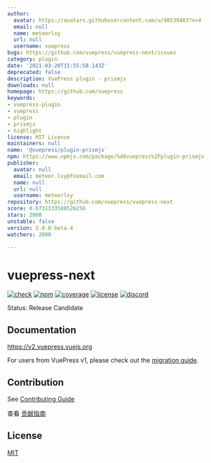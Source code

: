 ```yaml
---
author:
  avatar: https://avatars.githubusercontent.com/u/48539483?v=4
  email: null
  name: meteorlxy
  url: null
  username: vuepress
bugs: https://github.com/vuepress/vuepress-next/issues
category: plugin
date: '2021-03-20T15:55:58.143Z'
deprecated: false
description: VuePress plugin - prismjs
downloads: null
homepage: https://github.com/vuepress
keywords:
- vuepress-plugin
- vuepress
- plugin
- prismjs
- highlight
license: MIT License
maintainers: null
name: '@vuepress/plugin-prismjs'
npm: https://www.npmjs.com/package/%40vuepress%2Fplugin-prismjs
publisher:
  avatar: null
  email: meteor.lxy@foxmail.com
  name: null
  url: null
  username: meteorlxy
repository: https://github.com/vuepress/vuepress-next
score: 0.6731333588526256
stars: 2000
unstable: false
version: 2.0.0-beta.4
watchers: 2000

---
```


# vuepress-next

[![check](https://github.com/vuepress/vuepress-next/workflows/check/badge.svg)](https://github.com/vuepress/vuepress-next/actions/workflows/check.yml?query=workflow%3Acheck)
[![npm](https://badgen.net/npm/v/vuepress/next)](https://www.npmjs.com/package/vuepress)
[![coverage](https://coveralls.io/repos/github/vuepress/vuepress-next/badge.svg?branch=main)](https://coveralls.io/github/vuepress/vuepress-next?branch=main)
[![license](https://badgen.net/github/license/vuepress/vuepress-next)](https://github.com/vuepress/vuepress-next/blob/main/LICENSE)
[![discord](https://badgen.net/discord/online-members/ptFjefy6H5?icon=discord&label=discord)](https://discord.gg/ptFjefy6H5)

Status: Release Candidate

## Documentation

https://v2.vuepress.vuejs.org

For users from VuePress v1, please check out the [migration guide](https://v2.vuepress.vuejs.org/guide/migration.html).

## Contribution

See [Contributing Guide](https://github.com/vuepress/vuepress-next/blob/main/CONTRIBUTING.md)

查看 [贡献指南](https://github.com/vuepress/vuepress-next/blob/main/CONTRIBUTING_zh.md)

## License

[MIT](https://github.com/vuepress/vuepress-next/blob/main/LICENSE)
